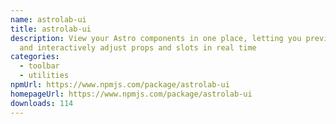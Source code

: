 ```yaml
---
name: astrolab-ui
title: astrolab-ui
description: View your Astro components in one place, letting you preview them
  and interactively adjust props and slots in real time
categories:
  - toolbar
  - utilities
npmUrl: https://www.npmjs.com/package/astrolab-ui
homepageUrl: https://www.npmjs.com/package/astrolab-ui
downloads: 114
---
```

